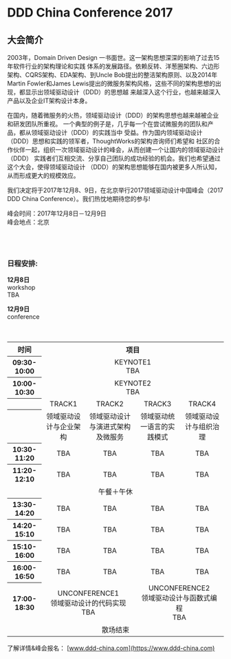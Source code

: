 # DDD China Conference 2017

## 大会简介

2003年，Domain Driven Design 一书面世。这一架构思想深深的影响了过去15年软件行业的架构理论和实践 体系的发展路径。依赖反转、洋葱圈架构、六边形架构、CQRS架构、EDA架构、到Uncle Bob提出的整洁架构原则、以及2014年 Martin Fowler和James Lewis提出的微服务架构风格，这些不同的架构思想的出现，都显示出领域驱动设计（DDD）的思想越 来越深入这个行业，也越来越深入产品以及企业IT架构设计本身。

在国内，随着微服务的火热，领域驱动设计（DDD）的架构思想也越来越被企业和研发团队所重视。 一个典型的例子是，几乎每一个在尝试微服务的团队和产品，都从领域驱动设计（DDD）的实践当中 受益。作为国内领域驱动设计（DDD）思想和实践的领军者，ThoughtWorks的架构咨询师们希望和 社区的合作伙伴一起，组织一次领域驱动设计的峰会，从而创建一个让国内的领域驱动设计（DDD） 实践者们互相交流、分享自己团队的成功经验的机会。我们也希望通过这个大会，使得领域驱动设计 （DDD）的架构思想能够在国内被更多人所认知，从而形成更大的规模效应。

我们决定将于2017年12月8、9日，在北京举行2017领域驱动设计中国峰会（2017 DDD China Conference）。我们热忱地期待您的参与!

峰会时间：2017年12月8日－12月9日  
峰会地点：北京<br>
<br>
<br>
<br>

### 日程安排:

**12月8日**<br>
workshop<br>
TBA

**12月9日**<br>
conference<br>
<br>
<br>

<table style="text-align: center">
  <tr>
    <th>时间</th>
    <th colspan="4">项目</th>
  </tr>
  <tr>
    <th>09:30-10:00</th>
    <td colspan="4">KEYNOTE1<br> TBA</td>
  </tr>
  <tr>
    <th>10:00-10:30</th>
    <td colspan="4">KEYNOTE2<br> TBA</td>
  </tr>
  <tr>
    <th></th>
    <td>TRACK1</td>
    <td>TRACK2</td>
    <td>TRACK3</td>
    <td>TRACK4</td>
  </tr>
  <tr>
    <th></th>
    <td>领域驱动设计与企业架构</td>
    <td>领域驱动设计与演进式架构及微服务</td>
    <td>领域驱动统一语言的实践模式</td>
    <td>领域驱动设计与组织治理</td>
  </tr>
  <tr>
    <th>10:30-11:20</th>
    <td>TBA</td>
    <td>TBA</td>
    <td>TBA</td>
    <td>TBA</td>
  </tr>
  <tr>
    <th>11:20-12:10</th>
    <td>TBA</td>
    <td>TBA</td>
    <td>TBA</td>
    <td>TBA</td>
  </tr>
  <tr>
    <td colspan="5">午餐＋午休</td>
  </tr>
  <tr>
    <th>13:30-14:20</th>
    <td>TBA</td>
    <td>TBA</td>
    <td>TBA</td>
    <td>TBA</td>
  </tr>
  <tr>
    <th>14:20-15:10</th>
    <td>TBA</td>
    <td>TBA</td>
    <td>TBA</td>
    <td>TBA</td>
  </tr>
  <tr>
    <th>15:10-16:00</th>
    <td>TBA</td>
    <td>TBA</td>
    <td>TBA</td>
    <td>TBA</td>
  </tr>
  <tr>
    <th>16:00-16:50</th>
    <td>TBA</td>
    <td>TBA</td>
    <td>TBA</td>
    <td>TBA</td>
  </tr>
  <tr>
    <th>17:00-18:30</th>
    <td colspan="2">UNCONFERENCE1<br>领域驱动设计的代码实现<br>TBA</td>
    <td colspan="2">UNCONFERENCE2<br>领域驱动设计与函数式编程<br>TBA</td>
  </tr>
  <tr>
    <td colspan="5">散场结束</td>
  </tr>
</table>

了解详情&峰会报名： [www.ddd-china.com](https://www.ddd-china.com)

